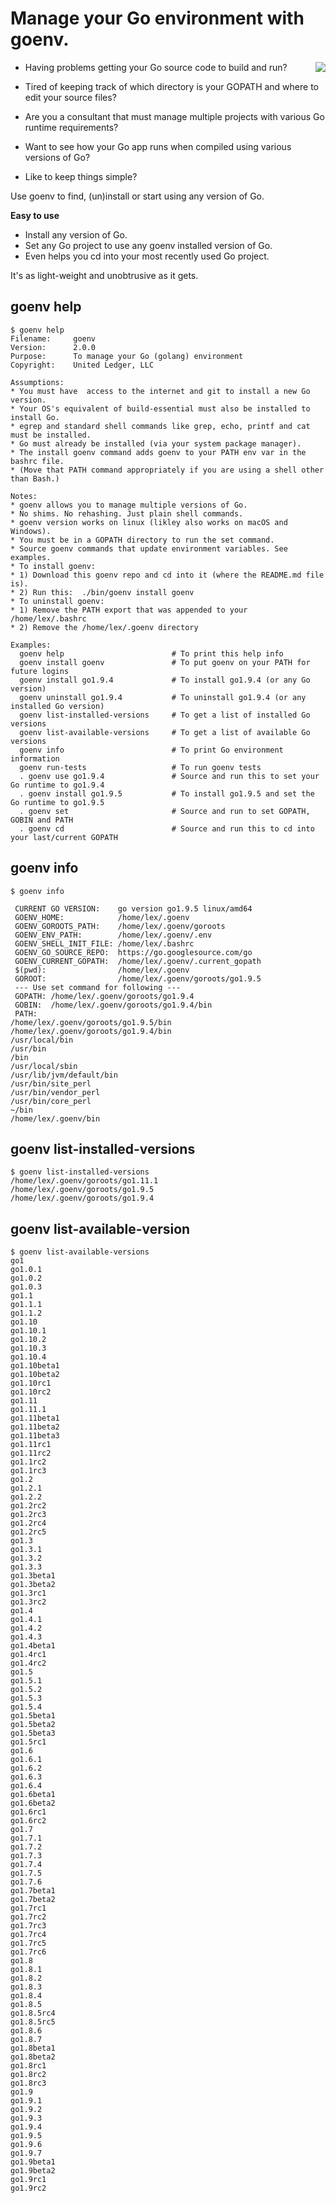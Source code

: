 # Manage your Go environment with goenv.

<img align="right" src="https://github.com/l3x/goenv/blob/master/gopher-world-small.png">

* Having problems getting your Go source code to build and run?

* Tired of keeping track of which directory is your GOPATH and where to edit your source files?

* Are you a consultant that must manage multiple projects with various Go runtime requirements?

* Want to see how your Go app runs when compiled using various versions of Go?

* Like to keep things simple?

Use goenv to find, (un)install or start using any version of Go.

**Easy to use** 
* Install any version of Go.
* Set any Go project to use any goenv installed version of Go.
* Even helps you cd into your most recently used Go project.

It's as light-weight and unobtrusive as it gets.

## goenv help

```
$ goenv help
Filename:     goenv
Version:      2.0.0
Purpose:      To manage your Go (golang) environment
Copyright:    United Ledger, LLC

Assumptions: 
* You must have  access to the internet and git to install a new Go version.
* Your OS's equivalent of build-essential must also be installed to install Go.
* egrep and standard shell commands like grep, echo, printf and cat must be installed.
* Go must already be installed (via your system package manager).
* The install goenv command adds goenv to your PATH env var in the bashrc file.
* (Move that PATH command appropriately if you are using a shell other than Bash.)

Notes:
* goenv allows you to manage multiple versions of Go.
* No shims. No rehashing. Just plain shell commands.
* goenv version works on linux (likley also works on macOS and Windows).
* You must be in a GOPATH directory to run the set command.
* Source goenv commands that update environment variables. See examples.
* To install goenv: 
* 1) Download this goenv repo and cd into it (where the README.md file is).
* 2) Run this:  ./bin/goenv install goenv
* To uninstall goenv: 
* 1) Remove the PATH export that was appended to your /home/lex/.bashrc
* 2) Remove the /home/lex/.goenv directory

Examples:
  goenv help                        # To print this help info
  goenv install goenv               # To put goenv on your PATH for future logins  
  goenv install go1.9.4             # To install go1.9.4 (or any Go version)
  goenv uninstall go1.9.4           # To uninstall go1.9.4 (or any installed Go version)
  goenv list-installed-versions     # To get a list of installed Go versions
  goenv list-available-versions     # To get a list of available Go versions
  goenv info                        # To print Go environment information
  goenv run-tests                   # To run goenv tests
  . goenv use go1.9.4               # Source and run this to set your Go runtime to go1.9.4
  . goenv install go1.9.5           # To install go1.9.5 and set the Go runtime to go1.9.5
  . goenv set                       # Source and run to set GOPATH, GOBIN and PATH
  . goenv cd                        # Source and run this to cd into your last/current GOPATH
```

## goenv info
```
$ goenv info

 CURRENT GO VERSION:    go version go1.9.5 linux/amd64
 GOENV_HOME:            /home/lex/.goenv
 GOENV_GOROOTS_PATH:    /home/lex/.goenv/goroots
 GOENV_ENV_PATH:        /home/lex/.goenv/.env
 GOENV_SHELL_INIT_FILE: /home/lex/.bashrc
 GOENV_GO_SOURCE_REPO:  https://go.googlesource.com/go
 GOENV_CURRENT_GOPATH:  /home/lex/.goenv/.current_gopath
 $(pwd):                /home/lex/.goenv
 GOROOT:                /home/lex/.goenv/goroots/go1.9.5
 --- Use set command for following ---
 GOPATH: /home/lex/.goenv/goroots/go1.9.4
 GOBIN:  /home/lex/.goenv/goroots/go1.9.4/bin
 PATH:   
/home/lex/.goenv/goroots/go1.9.5/bin
/home/lex/.goenv/goroots/go1.9.4/bin
/usr/local/bin
/usr/bin
/bin
/usr/local/sbin
/usr/lib/jvm/default/bin
/usr/bin/site_perl
/usr/bin/vendor_perl
/usr/bin/core_perl
~/bin
/home/lex/.goenv/bin

```

## goenv list-installed-versions
```
$ goenv list-installed-versions
/home/lex/.goenv/goroots/go1.11.1
/home/lex/.goenv/goroots/go1.9.5
/home/lex/.goenv/goroots/go1.9.4
```

## goenv list-available-version
```
$ goenv list-available-versions
go1
go1.0.1
go1.0.2
go1.0.3
go1.1
go1.1.1
go1.1.2
go1.10
go1.10.1
go1.10.2
go1.10.3
go1.10.4
go1.10beta1
go1.10beta2
go1.10rc1
go1.10rc2
go1.11
go1.11.1
go1.11beta1
go1.11beta2
go1.11beta3
go1.11rc1
go1.11rc2
go1.1rc2
go1.1rc3
go1.2
go1.2.1
go1.2.2
go1.2rc2
go1.2rc3
go1.2rc4
go1.2rc5
go1.3
go1.3.1
go1.3.2
go1.3.3
go1.3beta1
go1.3beta2
go1.3rc1
go1.3rc2
go1.4
go1.4.1
go1.4.2
go1.4.3
go1.4beta1
go1.4rc1
go1.4rc2
go1.5
go1.5.1
go1.5.2
go1.5.3
go1.5.4
go1.5beta1
go1.5beta2
go1.5beta3
go1.5rc1
go1.6
go1.6.1
go1.6.2
go1.6.3
go1.6.4
go1.6beta1
go1.6beta2
go1.6rc1
go1.6rc2
go1.7
go1.7.1
go1.7.2
go1.7.3
go1.7.4
go1.7.5
go1.7.6
go1.7beta1
go1.7beta2
go1.7rc1
go1.7rc2
go1.7rc3
go1.7rc4
go1.7rc5
go1.7rc6
go1.8
go1.8.1
go1.8.2
go1.8.3
go1.8.4
go1.8.5
go1.8.5rc4
go1.8.5rc5
go1.8.6
go1.8.7
go1.8beta1
go1.8beta2
go1.8rc1
go1.8rc2
go1.8rc3
go1.9
go1.9.1
go1.9.2
go1.9.3
go1.9.4
go1.9.5
go1.9.6
go1.9.7
go1.9beta1
go1.9beta2
go1.9rc1
go1.9rc2
```
